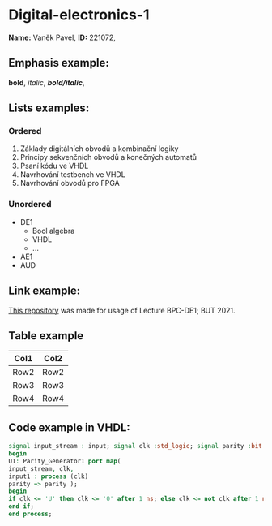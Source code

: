 # Digital-electronics-1
**Name:** Vaněk Pavel,
**ID:** 221072,
## Emphasis example:
**bold**,
*italic*,
***bold/italic***,
## Lists examples:
### Ordered
1. Základy digitálních obvodů a kombinační logiky
2. Principy sekvenčních obvodů a konečných automatů
3. Psaní kódu ve VHDL
4. Navrhování testbench ve VHDL
5. Navrhování obvodů pro FPGA
### Unordered
* DE1
    * Bool algebra
    * VHDL
    * ...
* AE1
* AUD
## Link example:
[This repository](https://github.com/Bobik77/Bobik77-Digital-electronics-1) was made for usage of  Lecture BPC-DE1;  BUT 2021.
## Table example
 | Col1  | Col2 |
 | :--: | :--: |
 | Row2 |  Row2 |
 | Row3 |  Row3 |
 | Row4 |  Row4 |
 ## Code example in VHDL:
```vhdl
signal input_stream : input; signal clk :std_logic; signal parity :bit ;
begin
U1: Parity_Generator1 port map(
input_stream, clk,
input1 : process (clk)
parity => parity );
begin
if clk <= 'U' then clk <= '0' after 1 ns; else clk <= not clk after 1 ns;
end if;
end process;
```